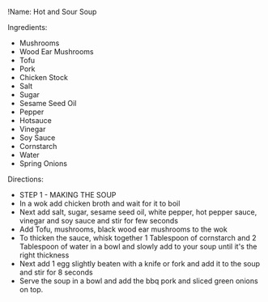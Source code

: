 !Name: Hot and Sour Soup

Ingredients:
- Mushrooms
- Wood Ear Mushrooms
- Tofu
- Pork
- Chicken Stock
- Salt
- Sugar
- Sesame Seed Oil
- Pepper
- Hotsauce
- Vinegar
- Soy Sauce
- Cornstarch
- Water
- Spring Onions

Directions:
- STEP 1 - MAKING THE SOUP
- In a wok add chicken broth and wait for it to boil
- Next add salt, sugar, sesame seed oil, white pepper, hot pepper sauce, vinegar and soy sauce and stir for few seconds
- Add Tofu, mushrooms, black wood ear mushrooms to the wok
- To thicken the sauce, whisk together 1 Tablespoon of cornstarch and 2 Tablespoon of water in a bowl and slowly add to your soup until it's the right thickness
- Next add 1 egg slightly beaten with a knife or fork and add it to the soup and stir for 8 seconds
- Serve the soup in a bowl and add the bbq pork and sliced green onions on top.
